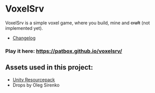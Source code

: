 # VoxelSrv
VoxelSrv is a simple voxel game, where you build, mine and ~~craft~~ (not implemented yet).

- [Changelog](https://github.com/Patbox/voxelsrv/blob/master/CHANGELOG.md)

### Play it here: https://patbox.github.io/voxelsrv/

## Assets used in this project:
- [Unity Resourcepack](https://github.com/CyanideX/Unity)
- Drops by Oleg Sirenko
